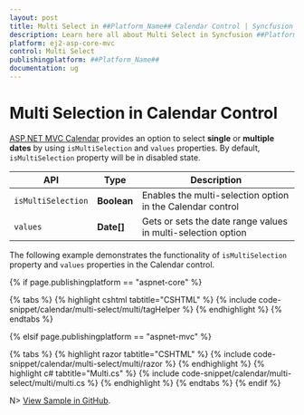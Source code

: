 ```yaml
---
layout: post
title: Multi Select in ##Platform_Name## Calendar Control | Syncfusion
description: Learn here all about Multi Select in Syncfusion ##Platform_Name## Calendar control of Syncfusion Essential JS 2 and more.
platform: ej2-asp-core-mvc
control: Multi Select
publishingplatform: ##Platform_Name##
documentation: ug
---
```



# Multi Selection in Calendar Control

[ASP.NET MVC Calendar](https://www.syncfusion.com/aspnet-mvc-ui-controls/calendar) provides an option to select **single** or **multiple dates** by using `isMultiSelection` and `values` properties. By default, `isMultiSelection` property will be in disabled state.

| API | Type | Description |
|------|------|----------------------|
| `isMultiSelection`| **Boolean**| Enables the multi-selection option in the Calendar control |
|`values`| **Date[]** | Gets or sets the date range values in multi-selection option |

The following example demonstrates the functionality of `isMultiSelection` property and `values` properties in the Calendar control.

{% if page.publishingplatform == "aspnet-core" %}

{% tabs %}
{% highlight cshtml tabtitle="CSHTML" %}
{% include code-snippet/calendar/multi-select/multi/tagHelper %}
{% endhighlight %}
{% endtabs %}

{% elsif page.publishingplatform == "aspnet-mvc" %}

{% tabs %}
{% highlight razor tabtitle="CSHTML" %}
{% include code-snippet/calendar/multi-select/multi/razor %}
{% endhighlight %}
{% highlight c# tabtitle="Multi.cs" %}
{% include code-snippet/calendar/multi-select/multi/multi.cs %}
{% endhighlight %}
{% endtabs %}
{% endif %}

N> [View Sample in GitHub](https://github.com/SyncfusionExamples/ASP-NET-Core-UG-Examples/tree/main/Calendar/CalendarUGSample).